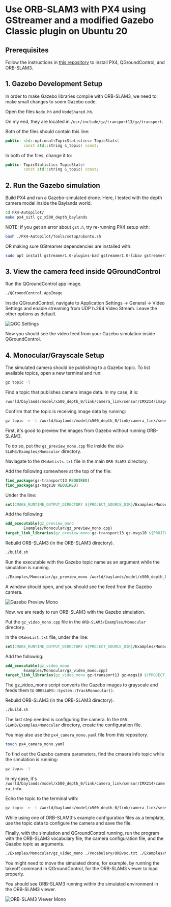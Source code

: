 # Use ORB-SLAM3 with PX4 using GStreamer and a modified Gazebo Classic plugin on Ubuntu 20


## Prerequisites
Follow the instructions in [this repository](https://github.com/damiankryzia71/orbslam3-px4-qgc-ubuntu/tree/ubuntu20) to install PX4, QGroundControl, and ORB-SLAM3.

## 1. Gazebo Development Setup
In order to make Gazebo libraries compile with ORB-SLAM3, we need to make small changes to soem Gazebo code.

Open the files `Node.hh` and `NodeShared.hh`. 

On my end, they are located in `/usr/include/gz/transport13/gz/transport`.

Both of the files should contain this line:
```cpp
public: std::optional<TopicStatistics> TopicStats(
        const std::string &_topic) const;
```
In both of the files, change it to:
```cpp
public: TopicStatistics TopicStats(
        const std::string &_topic) const;
```

## 2. Run the Gazebo simulation
Build PX4 and run a Gazebo-simulated drone. Here, I tested with the depth camera model inside the Baylands world.
```bash
cd PX4-Autopilot/
make px4_sitl gz_x500_depth_baylands
```
NOTE: If you get an error about `gst.h`, try re-running PX4 setup with:
```bash
bash ./PX4-Autopilot/Tools/setup/ubuntu.sh
```
OR making sure GStreamer dependencies are installed with:
```bash
sudo apt install gstreamer1.0-plugins-bad gstreamer1.0-libav gstreamer1.0-gl -y
```

## 3. View the camera feed inside QGroundControl
Run the QGroundControl app image.
```bash
./QGroundControl.AppImage
```
Inside QGroundControl, navigate to Application Settings -> General -> Video Settings and enable streaming from UDP h.264 Video Stream.
Leave the other options as default.

![QGC Settings](https://github.com/damiankryzia71/orbslam3-gz-ubuntu22/blob/1434da47aa1d87834c4a4d755039aa4110919705/screenshots/Screenshot%20from%202025-04-01%2018-06-33.png)

Now you should see the video feed from your Gazebo simulation inside QGroundControl.

## 4. Monocular/Grayscale Setup
The simulated camera should be publishing to a Gazebo topic. To list available topics, open a new terminal and run:
```bash
gz topic -l
```
Find a topic that publishes camera image data. In my case, it is:
```bash
/world/baylands/model/x500_depth_0/link/camera_link/sensor/IMX214/image
```
Confirm that the topic is receiving image data by running:
```bash
gz topic -e -t /world/baylands/model/x500_depth_0/link/camera_link/sensor/IMX214/image
```
First, it's good to preview the images from Gazebo without running ORB-SLAM3.

To do so, put the `gz_preview_mono.cpp` file inside the `ORB-SLAM3/Examples/Monocular` directory.

Naviagate to the `CMakeLists.txt` file in the main `ORB-SLAM3` directory.

Add the following somewhere at the top of the file:
```cmake
find_package(gz-transport13 REQUIRED)
find_package(gz-msgs10 REQUIRED)
```
Under the line:
```cmake
set(CMAKE_RUNTIME_OUTPUT_DIRECTORY ${PROJECT_SOURCE_DIR}/Examples/Monocular)
```
Add the following:
```cmake
add_executable(gz_preview_mono
        Examples/Monocular/gz_preview_mono.cpp)
target_link_libraries(gz_preview_mono gz-transport13 gz-msgs10 ${PROJECT_NAME})
```
Rebuild ORB-SLAM3 (in the ORB-SLAM3 directory).
```bash
./build.sh
```
Run the executable with the Gazebo topic name as an argument while the simulation is running.
```bash
./Examples/Monocular/gz_preview_mono /world/baylands/model/x500_depth_0/link/camera_link/sensor/IMX214/image
```
A window should open, and you should see the feed from the Gazebo camera.

![Gazebo Preview Mono](https://github.com/damiankryzia71/orbslam3-gz-ubuntu22/blob/6e42ab974aca4b9628ace8618b3cfea9a7614ded/screenshots/Screenshot%20from%202025-04-01%2020-49-08.png)

Now, we are ready to run ORB-SLAM3 with the Gazebo simulation.

Put the `gz_video_mono.cpp` file in the `ORB-SLAM3/Examples/Monocular` directory.

In the `CMakeList.txt` file, under the line:
```cmake
set(CMAKE_RUNTIME_OUTPUT_DIRECTORY ${PROJECT_SOURCE_DIR}/Examples/Monocular)
```
Add the following:
```cmake
add_executable(gz_video_mono
        Examples/Monocular/gz_video_mono.cpp)
target_link_libraries(gz_video_mono gz-transport13 gz-msgs10 ${PROJECT_NAME})
```
The gz_video_mono script converts the Gazebo images to grayscale and feeds them to `ORBSLAM3::System::TrackMonocular()`.

Rebuild ORB-SLAM3 (in the ORB-SLAM3 directory).
```bash
./build.sh
```

The last step needed is configuring the camera. In the `ORB-SLAM3/Examples/Monocular` directory, create the configuration file.

You may also use the `px4_camera_mono.yaml` file from this repository.
```bash
touch px4_camera_mono.yaml
```
To find out the Gazebo camera parameters, find the cmaera info topic while the simulation is running:
```bash
gz topic -l
```
In my case, it's `/world/baylands/model/x500_depth_0/link/camera_link/sensor/IMX214/camera_info`.

Echo the topic to the terminal with:
```bash
gz topic -e -t /world/baylands/model/x500_depth_0/link/camera_link/sensor/IMX214/camera_info
```
While using one of ORB-SLAM3's example configuration files as a template, use the topic data to configure the camera and save the file.

Finally, with the simulation and QGroundControl running, run the program with the ORB-SLAM3 vocabulary file, the camera configuration file, and the Gazebo topic as arguments.
```bash
./Examples/Monocular/gz_video_mono ./Vocabulary/ORBvoc.txt ./Examples/Monocular/px4_camera_mono.yaml /world/baylands/model/x500_depth_0/link/camera_link/sensor/IMX214/image
```
You might need to move the simulated drone, for example, by running the takeoff command in QGroundControl, for the ORB-SLAM3 viewer to load properly.

You should see ORB-SLAM3 running within the simulated environment in the ORB-SLAM3 viewer.

![ORB-SLAM3 Viewer Mono](https://github.com/damiankryzia71/orbslam3-gz-ubuntu22/blob/71b52f816e1c0693b1930a2f86232f5bcdc629fc/screenshots/Screenshot%20from%202025-04-01%2021-13-42.png)
